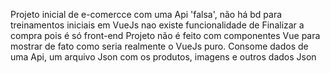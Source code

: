 Projeto inicial de e-comercce com uma Api 'falsa', não há bd para treinamentos iniciais em VueJs
nao existe funcionalidade de Finalizar a compra pois é só front-end
Projeto não é feito com componentes Vue para mostrar de fato como seria realmente o VueJs puro.
Consome dados de uma Api, um arquivo Json com os produtos, imagens e outros dados Json
